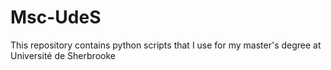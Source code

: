 # Msc-UdeS
This repository contains python scripts that I use for my master's degree at Université de Sherbrooke
